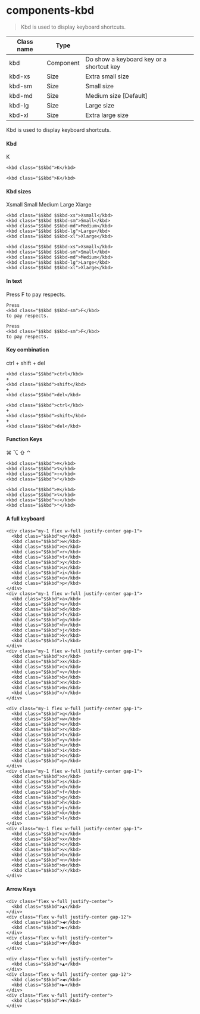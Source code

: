 # components-kbd

> Kbd is used to display keyboard shortcuts.

| Class name | Type      |                                          |
| ---------- | --------- | ---------------------------------------- |
| kbd        | Component | Do show a keyboard key or a shortcut key |
| kbd-xs     | Size      | Extra small size                         |
| kbd-sm     | Size      | Small size                               |
| kbd-md     | Size      | Medium size [Default]                    |
| kbd-lg     | Size      | Large size                               |
| kbd-xl     | Size      | Extra large size                         |

Kbd is used to display keyboard shortcuts.

[](#kbd)

#### Kbd

K

    <kbd class="$$kbd">K</kbd>

    <kbd class="$$kbd">K</kbd>

[](#kbd-sizes)

#### Kbd sizes

Xsmall Small Medium Large Xlarge

    <kbd class="$$kbd $$kbd-xs">Xsmall</kbd>
    <kbd class="$$kbd $$kbd-sm">Small</kbd>
    <kbd class="$$kbd $$kbd-md">Medium</kbd>
    <kbd class="$$kbd $$kbd-lg">Large</kbd>
    <kbd class="$$kbd $$kbd-xl">Xlarge</kbd>

    <kbd class="$$kbd $$kbd-xs">Xsmall</kbd>
    <kbd class="$$kbd $$kbd-sm">Small</kbd>
    <kbd class="$$kbd $$kbd-md">Medium</kbd>
    <kbd class="$$kbd $$kbd-lg">Large</kbd>
    <kbd class="$$kbd $$kbd-xl">Xlarge</kbd>

[](#in-text)

#### In text

Press F to pay respects.

    Press
    <kbd class="$$kbd $$kbd-sm">F</kbd>
    to pay respects.

    Press
    <kbd class="$$kbd $$kbd-sm">F</kbd>
    to pay respects.

[](#key-combination)

#### Key combination

ctrl + shift + del

    <kbd class="$$kbd">ctrl</kbd>
    +
    <kbd class="$$kbd">shift</kbd>
    +
    <kbd class="$$kbd">del</kbd>

    <kbd class="$$kbd">ctrl</kbd>
    +
    <kbd class="$$kbd">shift</kbd>
    +
    <kbd class="$$kbd">del</kbd>

[](#function-keys)

#### Function Keys

⌘ ⌥ ⇧ ⌃

    <kbd class="$$kbd">⌘</kbd>
    <kbd class="$$kbd">⌥</kbd>
    <kbd class="$$kbd">⇧</kbd>
    <kbd class="$$kbd">⌃</kbd>

    <kbd class="$$kbd">⌘</kbd>
    <kbd class="$$kbd">⌥</kbd>
    <kbd class="$$kbd">⇧</kbd>
    <kbd class="$$kbd">⌃</kbd>

[](#a-full-keyboard)

#### A full keyboard

    <div class="my-1 flex w-full justify-center gap-1">
      <kbd class="$$kbd">q</kbd>
      <kbd class="$$kbd">w</kbd>
      <kbd class="$$kbd">e</kbd>
      <kbd class="$$kbd">r</kbd>
      <kbd class="$$kbd">t</kbd>
      <kbd class="$$kbd">y</kbd>
      <kbd class="$$kbd">u</kbd>
      <kbd class="$$kbd">i</kbd>
      <kbd class="$$kbd">o</kbd>
      <kbd class="$$kbd">p</kbd>
    </div>
    <div class="my-1 flex w-full justify-center gap-1">
      <kbd class="$$kbd">a</kbd>
      <kbd class="$$kbd">s</kbd>
      <kbd class="$$kbd">d</kbd>
      <kbd class="$$kbd">f</kbd>
      <kbd class="$$kbd">g</kbd>
      <kbd class="$$kbd">h</kbd>
      <kbd class="$$kbd">j</kbd>
      <kbd class="$$kbd">k</kbd>
      <kbd class="$$kbd">l</kbd>
    </div>
    <div class="my-1 flex w-full justify-center gap-1">
      <kbd class="$$kbd">z</kbd>
      <kbd class="$$kbd">x</kbd>
      <kbd class="$$kbd">c</kbd>
      <kbd class="$$kbd">v</kbd>
      <kbd class="$$kbd">b</kbd>
      <kbd class="$$kbd">n</kbd>
      <kbd class="$$kbd">m</kbd>
      <kbd class="$$kbd">/</kbd>
    </div>

    <div class="my-1 flex w-full justify-center gap-1">
      <kbd class="$$kbd">q</kbd>
      <kbd class="$$kbd">w</kbd>
      <kbd class="$$kbd">e</kbd>
      <kbd class="$$kbd">r</kbd>
      <kbd class="$$kbd">t</kbd>
      <kbd class="$$kbd">y</kbd>
      <kbd class="$$kbd">u</kbd>
      <kbd class="$$kbd">i</kbd>
      <kbd class="$$kbd">o</kbd>
      <kbd class="$$kbd">p</kbd>
    </div>
    <div class="my-1 flex w-full justify-center gap-1">
      <kbd class="$$kbd">a</kbd>
      <kbd class="$$kbd">s</kbd>
      <kbd class="$$kbd">d</kbd>
      <kbd class="$$kbd">f</kbd>
      <kbd class="$$kbd">g</kbd>
      <kbd class="$$kbd">h</kbd>
      <kbd class="$$kbd">j</kbd>
      <kbd class="$$kbd">k</kbd>
      <kbd class="$$kbd">l</kbd>
    </div>
    <div class="my-1 flex w-full justify-center gap-1">
      <kbd class="$$kbd">z</kbd>
      <kbd class="$$kbd">x</kbd>
      <kbd class="$$kbd">c</kbd>
      <kbd class="$$kbd">v</kbd>
      <kbd class="$$kbd">b</kbd>
      <kbd class="$$kbd">n</kbd>
      <kbd class="$$kbd">m</kbd>
      <kbd class="$$kbd">/</kbd>
    </div>

[](#arrow-keys)

#### Arrow Keys

    <div class="flex w-full justify-center">
      <kbd class="$$kbd">▲</kbd>
    </div>
    <div class="flex w-full justify-center gap-12">
      <kbd class="$$kbd">◀︎</kbd>
      <kbd class="$$kbd">▶︎</kbd>
    </div>
    <div class="flex w-full justify-center">
      <kbd class="$$kbd">▼</kbd>
    </div>

    <div class="flex w-full justify-center">
      <kbd class="$$kbd">▲</kbd>
    </div>
    <div class="flex w-full justify-center gap-12">
      <kbd class="$$kbd">◀︎</kbd>
      <kbd class="$$kbd">▶︎</kbd>
    </div>
    <div class="flex w-full justify-center">
      <kbd class="$$kbd">▼</kbd>
    </div>
